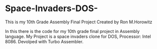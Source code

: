 # Space-Invaders-DOS-
This is my 10th Grade Assembly Final Project
Created by Ron M.Horowitz

In this there is the code for my 10th grade final project in Assembly language. My Project is a space invaders clone for DOS, Processor: Intel 8086. Devolped with Turbo Assembler.

